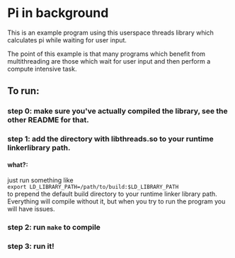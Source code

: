 # Pi in background
This is an example program using this userspace threads library which 
calculates pi while waiting for user input.  

The point of this example is that many programs which benefit from 
multithreading are those which wait for user input and then perform a compute intensive task.

## To run:  
### step 0: make sure you've actually compiled the library, see the other README for that.  

### step 1: add the directory with libthreads.so to your runtime linkerlibrary path.  
#### what?:  
just run something like  
`export LD_LIBRARY_PATH=/path/to/build:$LD_LIBRARY_PATH`  
to prepend the default build directory to your runtime linker library path.  
Everything will compile without it, but when you try to run the program you will have issues.  

### step 2: run `make` to compile  

### step 3: run it!  
